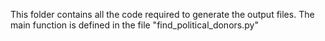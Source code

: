This folder contains all the code required to generate the output files. The main function is defined in the file "find_political_donors.py"
